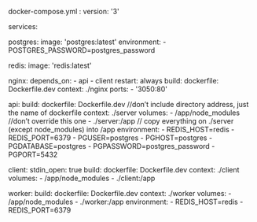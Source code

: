 docker-compose.yml :
version: '3'

services:

postgres:
image: 'postgres:latest'
environment: - POSTGRES_PASSWORD=postgres_password

redis:
image: 'redis:latest'

nginx:
depends_on: - api - client
restart: always
build:
dockerfile: Dockerfile.dev
context: ./nginx
ports: - '3050:80'

api:
build:
dockerfile: Dockerfile.dev //don’t include directory address, just the name of dockerfile
context: ./server
volumes: - /app/node_modules //don’t override this one - ./server:/app // copy everything on ./server (except node_modules) into /app
environment: - REDIS_HOST=redis - REDIS_PORT=6379 - PGUSER=postgres - PGHOST=postgres - PGDATABASE=postgres - PGPASSWORD=postgres_password - PGPORT=5432

client:
stdin_open: true
build:
dockerfile: Dockerfile.dev
context: ./client
volumes: - /app/node_modules - ./client:/app

worker:
build:
dockerfile: Dockerfile.dev
context: ./worker
volumes: - /app/node_modules - ./worker:/app
environment: - REDIS_HOST=redis - REDIS_PORT=6379
